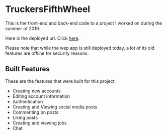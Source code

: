 # TruckersFifthWheel

This is the front-end and back-end code to a project I worked on during the summer of 2019. 

Here is the deployed url. Click [here](https://still-taiga-69176.herokuapp.com/).

Please note that while the wep app is still deployed today, a lot of its old features are offline for security reasons.

## Built Features

These are the features that were built for this project

* Creating new accounts
* Editing account information
* Authentication
* Creating and Viewing social media posts
* Commenting on posts
* Liking posts
* Creating and viewing jobs
* Chat


